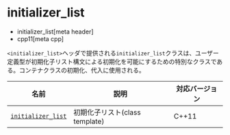 # initializer_list
* initializer_list[meta header]
* cpp11[meta cpp]


`<initializer_list>`ヘッダで提供される`initializer_list`クラスは、ユーザー定義型が初期化子リスト構文による初期化を可能にするための特別なクラスである。コンテナクラスの初期化、代入に使用される。


| 名前 | 説明 | 対応バージョン |
|-----------------------------|----------------------------|-------|
| [`initializer_list`](initializer_list/initializer_list.md) | 初期化子リスト(class template) | C++11 |
